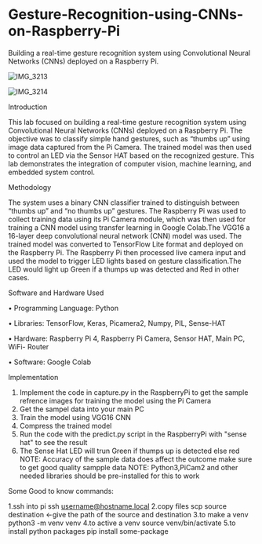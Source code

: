# Gesture-Recognition-using-CNNs-on-Raspberry-Pi

Building a real-time gesture recognition system using Convolutional Neural Networks (CNNs) deployed on a Raspberry Pi.

![IMG_3213](https://github.com/user-attachments/assets/e965f619-66c8-4849-ae73-b438cea4d399)

![IMG_3214](https://github.com/user-attachments/assets/abef67cb-9abc-4a0a-954a-2ce4748f392e)

Introduction

This lab focused on building a real-time gesture recognition system using Convolutional Neural Networks (CNNs) deployed on a Raspberry Pi. The objective was to classify simple hand gestures, such as “thumbs up” using image data captured from the Pi Camera. The trained model was then used to control an LED via the Sensor HAT based on the recognized gesture. This lab demonstrates the integration of computer vision, machine learning, and embedded system control.

Methodology

The system uses a binary CNN classifier trained to distinguish between “thumbs up” and “no thumbs up” gestures. The Raspberry Pi was used to collect training data using its Pi Camera module, which was then used for training a CNN model using transfer learning in Google Colab.The VGG16 a 16-layer deep convolutional neural network (CNN) model was used. The trained model was converted to TensorFlow Lite format and deployed on the Raspberry Pi. The Raspberry Pi then processed live camera input and used the model to trigger LED lights based on gesture classification.The LED would light up Green if a thumps up was detected and Red in other cases.

Software and Hardware Used

• Programming Language: Python

• Libraries: TensorFlow, Keras, Picamera2, Numpy, PIL, Sense-HAT

• Hardware: Raspberry Pi 4, Raspberry Pi Camera, Sensor HAT, Main PC, WiFi- Router

• Software: Google Colab


Implementation

1. Implement the code in capture.py in the RaspberryPi to get the sample refrence images for training the model using the Pi Camera
2. Get the sampel data into your main PC
3. Train the model using VGG16 CNN
4. Compress the trained model
5. Run the code with the predict.py script in the RaspberryPi with "sense hat" to see the result
6. The Sense Hat LED will trun Green if thumps up is detected else red
NOTE: Accuracy of the sample data does affect the outcome make sure to get good quality sampple data
NOTE: Python3,PiCam2 and other needed libraries should be pre-installed for this to work

Some Good to know commands:

1.ssh into pi
ssh username@hostname.local
2.copy files
scp source destination <-give the path of the source and destination
3.to make a venv
python3 -m venv venv
4.to active a venv
source venv/bin/activate
5.to install python packages
pip install some-package
